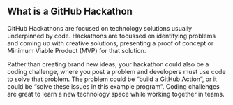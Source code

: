 ## What is a GitHub Hackathon

GitHub Hackathons are focused on technology solutions usually underpinned by code. Hackathons are focussed on identifying problems and coming up with creative solutions, presenting a proof of concept or Minimum Viable Product (MVP) for that solution.

Rather than creating brand new ideas, your hackathon could also be a coding challenge, where you post a problem and developers must use code to solve that problem. The problem could be “build a GitHub Action”, or it could be “solve these issues in this example program”.  Coding challenges are great to learn a new technology space while working together in teams. 
